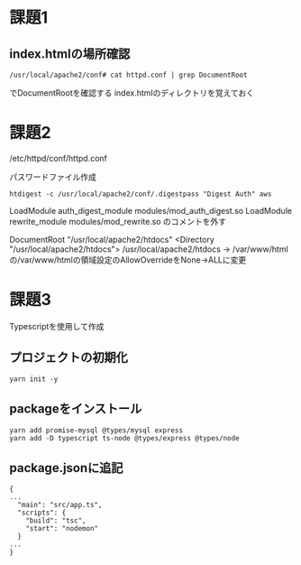 # 課題1

## index.htmlの場所確認
```
/usr/local/apache2/conf# cat httpd.conf | grep DocumentRoot
```
でDocumentRootを確認する
index.htmlのディレクトリを覚えておく

# 課題2
/etc/httpd/conf/httpd.conf

パスワードファイル作成
```
htdigest -c /usr/local/apache2/conf/.digestpass "Digest Auth" aws
```


LoadModule auth_digest_module modules/mod_auth_digest.so
LoadModule rewrite_module modules/mod_rewrite.so
のコメントを外す


DocumentRoot "/usr/local/apache2/htdocs"
<Directory "/usr/local/apache2/htdocs">
/usr/local/apache2/htdocs -> /var/www/html
の/var/www/htmlの領域設定のAllowOverrideをNone→ALLに変更



# 課題3
Typescriptを使用して作成
## プロジェクトの初期化
```
yarn init -y
```

## packageをインストール
```
yarn add promise-mysql @types/mysql express
yarn add -D typescript ts-node @types/express @types/node
```

## package.jsonに追記
```
{
...
  "main": "src/app.ts",
  "scripts": {
    "build": "tsc",
    "start": "nodemon"
  }
...
}
```